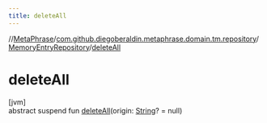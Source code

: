 ```yaml
---
title: deleteAll
---
```

//[MetaPhrase](../../../index.html)/[com.github.diegoberaldin.metaphrase.domain.tm.repository](../index.html)/[MemoryEntryRepository](index.html)/[deleteAll](delete-all.html)



# deleteAll



[jvm]\
abstract suspend fun [deleteAll](delete-all.html)(origin: [String](https://kotlinlang.org/api/latest/jvm/stdlib/kotlin/-string/index.html)? = null)




